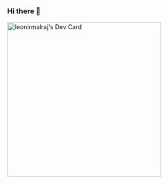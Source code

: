 ### Hi there 👋
<a href="https://app.daily.dev/leonirmalraj"><img src="https://github.com/leonirmalraj/leonirmalraj/blob/main/devcard.svg" width="356" alt="leonirmalraj's Dev Card"/>

<!--
**leonirmalraj/leonirmalraj** is a ✨ _special_ ✨ repository because its `README.md` (this file) appears on your GitHub profile.

Here are some ideas to get you started:

- 🔭 I’m currently working on ...
- 🌱 I’m currently learning ...
- 👯 I’m looking to collaborate on ...
- 🤔 I’m looking for help with ...
- 💬 Ask me about ...
- 📫 How to reach me: ...
- 😄 Pronouns: ...
- ⚡ Fun fact: ...
-->
